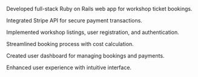 Developed full-stack Ruby on Rails web app for workshop ticket bookings.

Integrated Stripe API for secure payment transactions.

Implemented workshop listings, user registration, and authentication.

Streamlined booking process with cost calculation.

Created user dashboard for managing bookings and payments.

Enhanced user experience with intuitive interface.
